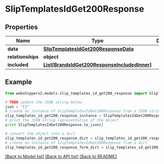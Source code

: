 # SlipTemplatesIdGet200Response


## Properties
Name | Type | Description | Notes
------------ | ------------- | ------------- | -------------
**data** | [**SlipTemplatesIdGet200ResponseData**](SlipTemplatesIdGet200ResponseData.md) |  | [optional] 
**relationships** | **object** |  | [optional] 
**included** | [**List[BrandsIdGet200ResponseIncludedInner]**](BrandsIdGet200ResponseIncludedInner.md) |  | [optional] 

## Example

```python
from webshipperv2.models.slip_templates_id_get200_response import SlipTemplatesIdGet200Response

# TODO update the JSON string below
json = "{}"
# create an instance of SlipTemplatesIdGet200Response from a JSON string
slip_templates_id_get200_response_instance = SlipTemplatesIdGet200Response.from_json(json)
# print the JSON string representation of the object
print SlipTemplatesIdGet200Response.to_json()

# convert the object into a dict
slip_templates_id_get200_response_dict = slip_templates_id_get200_response_instance.to_dict()
# create an instance of SlipTemplatesIdGet200Response from a dict
slip_templates_id_get200_response_form_dict = slip_templates_id_get200_response.from_dict(slip_templates_id_get200_response_dict)
```
[[Back to Model list]](../README.md#documentation-for-models) [[Back to API list]](../README.md#documentation-for-api-endpoints) [[Back to README]](../README.md)



